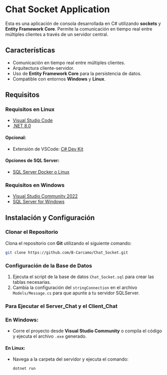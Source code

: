 # Chat Socket Application

Esta es una aplicación de consola desarrollada en C# utilizando **sockets** y **Entity Framework Core**. Permite la comunicación en tiempo real entre múltiples clientes a través de un servidor central.

## Características

- Comunicación en tiempo real entre múltiples clientes.
- Arquitectura cliente-servidor.
- Uso de **Entity Framework Core** para la persistencia de datos.
- Compatible con entornos **Windows** y **Linux**.
  
## Requisitos

### Requisitos en Linux

- [Visual Studio Code](https://visualstudio.microsoft.com/es/downloads/)
- [.NET 8.0](https://dotnet.microsoft.com/en-us/download)
  
#### Opcional:
- Extensión de VSCode: [C# Dev Kit](https://marketplace.visualstudio.com/items?itemName=ms-dotnettools.csdevkit)

#### Opciones de SQL Server:
- [SQL Server Docker o Linux](https://www.microsoft.com/es-es/sql-server/sql-server-downloads)

### Requisitos en Windows

- [Visual Studio Community 2022](https://visualstudio.microsoft.com/vs/community/)
- [SQL Server for Windows](https://www.microsoft.com/es-es/sql-server/sql-server-downloads)

## Instalación y Configuración

### Clonar el Repositorio

Clona el repositorio con **Git** utilizando el siguiente comando:
```bash
git clone https://github.com/B-Carcamo/Chat_Socket.git
```
### Configuración de la Base de Datos

1. Ejecuta el script de la base de datos `Chat_Socket.sql` para crear las tablas necesarias.
2. Cambia la configuración del `stringConnection` en el archivo `Models/Message.cs` para que apunte a tu servidor SQLServer.

### Para Ejecutar el Server_Chat y el Client_Chat
### En Windows:
- Corre el proyecto desde **Visual Studio Community** o compila el código y ejecuta el archivo `.exe` generado.

#### En Linux:
- Navega a la carpeta del servidor y ejecuta el comando:
  
  ```bash
  dotnet run